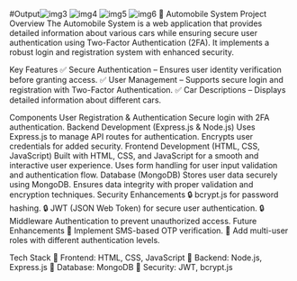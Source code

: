 #Output![img3](https://github.com/user-attachments/assets/25e9a4f5-3d17-4226-9cfa-0b97dfdb531a)
![img4](https://github.com/user-attachments/assets/47926916-03db-472b-a5cf-0606a1751fcb)
![img5](https://github.com/user-attachments/assets/1b326136-dcf5-4300-b586-21bec8be203f)
![img6](https://github.com/user-attachments/assets/03be3682-b5ef-47fd-a127-ccaed743a284)
🚗 Automobile System
Project Overview
The Automobile System is a web application that provides detailed information about various cars while ensuring secure user authentication using Two-Factor Authentication (2FA). It implements a robust login and registration system with  enhanced security.

Key Features
✅ Secure Authentication – Ensures user identity verification before granting access.
✅ User Management – Supports secure login and registration with Two-Factor Authentication.
✅ Car Descriptions – Displays detailed information about different cars.

Components
User Registration & Authentication
Secure login with 2FA authentication.
Backend Development (Express.js & Node.js)
Uses Express.js to manage API routes for authentication.
Encrypts user credentials for added security.
Frontend Development (HTML, CSS, JavaScript)
Built with HTML, CSS, and JavaScript for a smooth and interactive user experience.
Uses form handling for user input validation and authentication flow.
Database (MongoDB)
Stores user data securely using MongoDB.
Ensures data integrity with proper validation and encryption techniques.
Security Enhancements
🔒 bcrypt.js for password hashing.
🔒 JWT (JSON Web Token) for secure user authentication.
🔒 Middleware Authentication to prevent unauthorized access.
Future Enhancements
🔹 Implement SMS-based OTP verification.
🔹 Add multi-user roles with different authentication levels.

Tech Stack
📌 Frontend: HTML, CSS, JavaScript
📌 Backend: Node.js, Express.js
📌 Database: MongoDB
📌 Security: JWT, bcrypt.js

